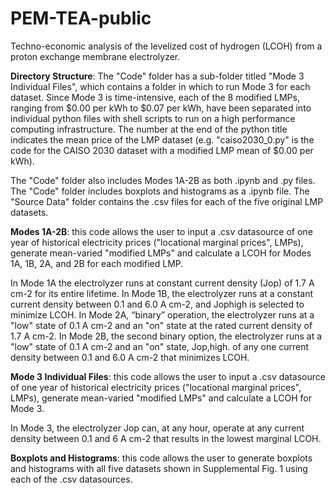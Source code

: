 # PEM-TEA-public
Techno-economic analysis of the levelized cost of hydrogen (LCOH) from a proton exchange membrane electrolyzer. 

**Directory Structure**: 
The "Code" folder has a sub-folder titled "Mode 3 Individual Files", which contains a folder in which to run Mode 3 for each dataset. Since Mode 3 is time-intensive, each of the 8 modified LMPs, ranging from $0.00 per kWh to $0.07 per kWh, have been separated into individual python files with shell scripts to run on a high performance computing infrastructure. The number at the end of the python title indicates the mean price of the LMP dataset (e.g. "caiso2030_0.py" is the code for the CAISO 2030 dataset with a modified LMP mean of $0.00 per kWh).

The "Code" folder also includes Modes 1A-2B as both .ipynb and .py files. The "Code" folder includes boxplots and histograms as a .ipynb file. The "Source Data" folder contains the .csv files for each of the five original LMP datasets.

**Modes 1A-2B**: this code allows the user to input a .csv datasource of one year of historical electricity prices ("locational marginal prices", LMPs), generate mean-varied "modified LMPs" and calculate a LCOH for Modes 1A, 1B, 2A, and 2B for each modified LMP.

In Mode 1A the electrolyzer runs at constant current density (Jop) of 1.7 A cm-2 for its entire lifetime. In Mode 1B, the electrolyzer runs at a constant current density between 0.1 and 6.0 A cm-2, and Jophigh is selected to minimize LCOH. In Mode 2A, “binary” operation, the electrolyzer runs at a "low" state of 0.1 A cm-2 and an "on" state at the rated current density of 1.7 A cm-2. In Mode 2B, the second binary option, the electrolyzer runs at a "low" state of 0.1 A cm-2 and an "on" state, Jop,high. of any one current density between 0.1 and 6.0 A cm-2 that minimizes LCOH. 

**Mode 3 Individual Files**: this code allows the user to input a .csv datasource of one year of historical electricity prices ("locational marginal prices", LMPs), generate mean-varied "modified LMPs" and calculate a LCOH for Mode 3. 

In Mode 3, the electrolyzer Jop can, at any hour, operate at any current density between 0.1 and 6 A cm-2 that results in the lowest marginal LCOH.

**Boxplots and Histograms**: this code allows the user to generate boxplots and histograms with all five datasets shown in Supplemental Fig. 1 using each of the .csv datasources.
